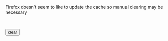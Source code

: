 <!-- no index -->
Firefox doesn't seem to like to update the cache so manual clearing may be necessary

<br>


<button
onclick = "
if ('serviceWorker' in navigator) {
navigator.serviceWorker
.getRegistrations()
.then(function (registrations) {
    for (let registration of registrations) {
        registration.unregister()
    }
})
}else{
    console.log('serviceWorker not in navigator')
}
window.location.reload(true) // works in firefox
window.location.reload() // just reloads in other browsers
">clear</button>

<!-- LAST EDITED 1699421835 LAST EDITED-->